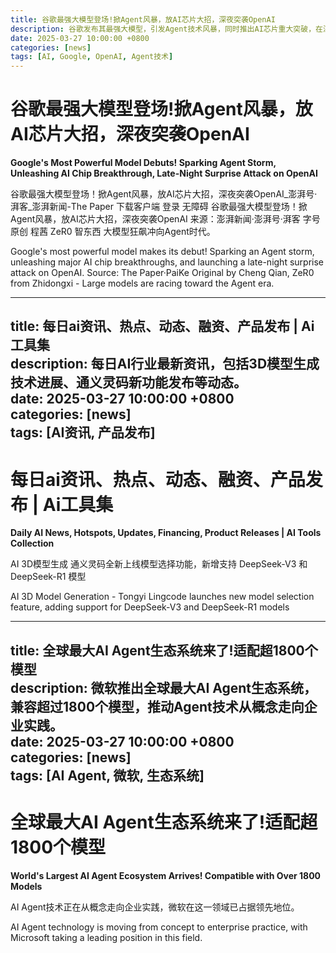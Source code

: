 ```yaml
---
title: 谷歌最强大模型登场!掀Agent风暴，放AI芯片大招，深夜突袭OpenAI  
description: 谷歌发布其最强大模型，引发Agent技术风暴，同时推出AI芯片重大突破，在深夜对OpenAI发起突袭式竞争。  
date: 2025-03-27 10:00:00 +0800  
categories: [news]  
tags: [AI, Google, OpenAI, Agent技术]  
---
```


# 谷歌最强大模型登场!掀Agent风暴，放AI芯片大招，深夜突袭OpenAI

**Google's Most Powerful Model Debuts! Sparking Agent Storm, Unleashing AI Chip Breakthrough, Late-Night Surprise Attack on OpenAI**

谷歌最强大模型登场！掀Agent风暴，放AI芯片大招，深夜突袭OpenAI_澎湃号·湃客_澎湃新闻-The Paper 下载客户端 登录 无障碍 谷歌最强大模型登场！掀Agent风暴，放AI芯片大招，深夜突袭OpenAI 来源：澎湃新闻·澎湃号·湃客 字号 原创 程茜 ZeR0 智东西 大模型狂飙冲向Agent时代。

Google's most powerful model makes its debut! Sparking an Agent storm, unleashing major AI chip breakthroughs, and launching a late-night surprise attack on OpenAI. Source: The Paper·PaiKe Original by Cheng Qian, ZeR0 from Zhidongxi - Large models are racing toward the Agent era.

---

title: 每日ai资讯、热点、动态、融资、产品发布 | Ai工具集  
description: 每日AI行业最新资讯，包括3D模型生成技术进展、通义灵码新功能发布等动态。  
date: 2025-03-27 10:00:00 +0800  
categories: [news]  
tags: [AI资讯, 产品发布]  
---

# 每日ai资讯、热点、动态、融资、产品发布 | Ai工具集

**Daily AI News, Hotspots, Updates, Financing, Product Releases | AI Tools Collection**

AI 3D模型生成 通义灵码全新上线模型选择功能，新增支持 DeepSeek-V3 和 DeepSeek-R1 模型

AI 3D Model Generation - Tongyi Lingcode launches new model selection feature, adding support for DeepSeek-V3 and DeepSeek-R1 models

---

title: 全球最大AI Agent生态系统来了!适配超1800个模型  
description: 微软推出全球最大AI Agent生态系统，兼容超过1800个模型，推动Agent技术从概念走向企业实践。  
date: 2025-03-27 10:00:00 +0800  
categories: [news]  
tags: [AI Agent, 微软, 生态系统]  
---

# 全球最大AI Agent生态系统来了!适配超1800个模型

**World's Largest AI Agent Ecosystem Arrives! Compatible with Over 1800 Models**

AI Agent技术正在从概念走向企业实践，微软在这一领域已占据领先地位。

AI Agent technology is moving from concept to enterprise practice, with Microsoft taking a leading position in this field.